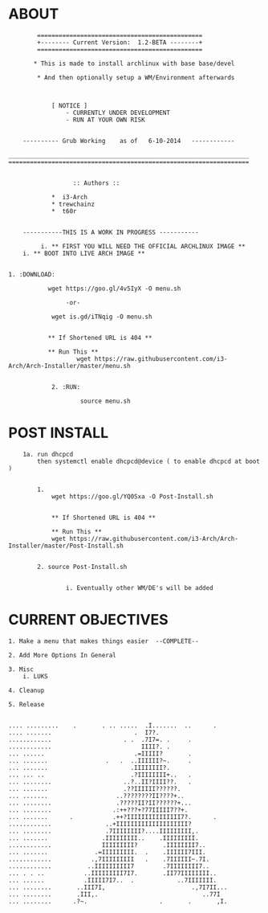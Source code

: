 # ABOUT
	       	==============================================
	       	+-------- Current Version:  1.2-BETA --------+
	       	==============================================
	       	
	       * This is made to install archlinux with base base/devel
			
			* And then optionally setup a WM/Environment afterwards 
			
	       	
	       
				[ NOTICE ]
					- CURRENTLY UNDER DEVELOPMENT
					- RUN AT YOUR OWN RISK
		

		---------- Grub Working    as of   6-10-2014   ------------

	___________________________________________________________________
	===================================================================


		              :: Authors ::
			
			 	*  i3-Arch
			  	* trewchainz
			  	*  t60r
			
			
		-----------THIS IS A WORK IN PROGRESS -----------

             i. ** FIRST YOU WILL NEED THE OFFICIAL ARCHLINUX IMAGE **
	 	i. ** BOOT INTO LIVE ARCH IMAGE **
			  
			  
	1. :DOWNLOAD: 
		       
		       wget https://goo.gl/4v5IyX -O menu.sh
		       		
		       		-or-
	
		       	wget is.gd/iTNqig -O menu.sh
		       		
		       
		       ** If Shortened URL is 404 **
		       
		       ** Run This ** 
                       wget https://raw.githubusercontent.com/i3-Arch/Arch-Installer/master/menu.sh
           
               
                2. :RUN: 

                        source menu.sh


# POST INSTALL
		
		1a. run dhcpcd
			then systemctl enable dhcpcd@device ( to enable dhcpcd at boot )

		
			1. 
				wget https://goo.gl/YQ0Sxa -O Post-Install.sh


				** If Shortened URL is 404 **
				
				** Run This **
				wget https://raw.githubusercontent.com/i3-Arch/Arch-Installer/master/Post-Install.sh
			

			2. source Post-Install.sh


					i. Eventually other WM/DE's will be added

		


# CURRENT OBJECTIVES
	
	1. Make a menu that makes things easier  --COMPLETE--

	2. Add More Options In General

	3. Misc
		i. LUKS

	4. Cleanup

	5. Release

	       
	.... .........    .       . .. .....  .I.......  ..      .                     
	.... .......                       .  I7?.                                     
	............                    . .  .7I7=. .     .                            
	............                         IIII?. .                                  
	... ......                         .=IIIII?       .                            
	... .......                .   .  ..IIIIII?~.     .                            
	... .......                       .IIIIIIII?.                                  
	... ... ..                        .?IIIIIIII+..   .                            
	... ........                    ..?..II?IIII??.   .                            
	... .......                     .??IIIIII??????.                               
	... .......                   ..????????II????+..                               
	... ........                  .?????II?II??????+...                            
	... ........                 .:++???+?77IIIII7??+.                             
	... .......      .           .++?IIIIIIIIIIIIIII7?.      .                     
	............               ..+IIIIIIIIIIIIIIIIIIII?                            
	... ........               .7IIIIIIII?....IIIIIIIII,.                          
	... .......               .IIIIIIIII..    .IIIIIIIII.                          
	............              IIIIIIIII?       .IIIIIIII7..                        
	... .......             .=IIIIIIIII.  .    .IIIIII7III.                        
	............           .,7IIIIIIIII   .    .7IIIIII~.7I.                       
	............          ..IIIIIIIIII7        .7IIIIIIII7..                       
	... . . ..           ..IIIIIIIII7I7.       .II77IIIIIIII..                     
	... ......           .IIIII7I7..  .            ..7IIIIIII.                     
	... ........       ..III7I,                        .,7I7II...                  
	... ........       .III,.                             ..77I                    
	... ........      .?~.                    .       .       ,I.  
